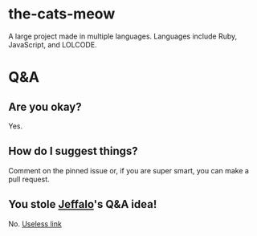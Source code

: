 # the-cats-meow
A large project made in multiple languages. Languages include Ruby, JavaScript, and LOLCODE.
# Q&A
## Are you okay?
Yes.
## How do I suggest things?
Comment on the pinned issue or, if you are super smart, you can make a pull request.
## You stole [Jeffalo](https://prodigy-math-game.fandom.com/f/p/4400000000000171104)'s Q&A idea!
No.
[Useless link](https://github.com/Jeffalo)
